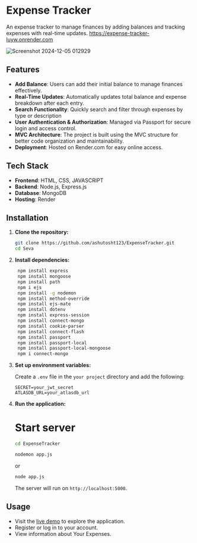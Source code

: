 # Expense Tracker
An expense tracker to manage finances by adding balances and tracking expenses with real-time updates. https://expense-tracker-luyw.onrender.com

![Screenshot 2024-12-05 012929](https://github.com/user-attachments/assets/eb4a9b14-0f4f-4a8b-abf7-63d6debd0b11)


## Features

- **Add Balance**: Users can add their initial balance to manage finances effectively.
- **Real-Time Updates**: Automatically updates total balance and expense breakdown after each entry.
- **Search Functionality**: Quickly search and filter through expenses by type or description
- **User Authentication & Authorization**: Managed via Passport for secure login and access control.
- **MVC Architecture**: The project is built using the MVC structure for better code organization and maintainability.
- **Deployment**: Hosted on Render.com for easy online access.

## Tech Stack

- **Frontend**: HTML, CSS, JAVASCRIPT 
- **Backend**: Node.js, Express.js  
- **Database**: MongoDB  
- **Hosting**: Render


## Installation

1. **Clone the repository:**

    ```bash
    git clone https://github.com/ashutosht123/ExpenseTracker.git
    cd Seva
    ```

2. **Install dependencies:**

    ```bash
     npm install express
     npm install mongoose
     npm install path
     npm i ejs
     npm install -g nodemon
     npm install method-override
     npm install ejs-mate
     npm install dotenv
     npm install express-session
     npm install connect-mongo
     npm install cookie-parser
     npm install connect-flash
     npm install passport
     npm install passport-local
     npm install passport-local-mongoose
     npm i connect-mongo 
    ```

3. **Set up environment variables:**

    Create a `.env` file in the `your project` directory and add the following:

    ```env
    SECRET=your_jwt_secret
    ATLASDB_URL=your_atlasdb_url
    ```


4. **Run the application:**

    # Start server
     ```bash
    cd ExpenseTracker
     ```
     ```bash
    nodemon app.js
     ```
    or
     ```bash
    node app.js
     ```
    
    The server will run on `http://localhost:5000`.

## Usage

- Visit the [live demo](https://expense-tracker-luyw.onrender.com) to explore the application.  
- Register or log in to your account.  
- View information about Your Expenses.  
